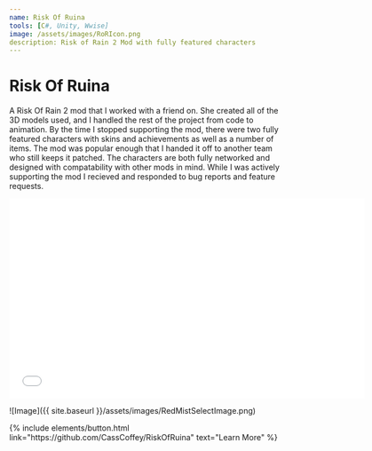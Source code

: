 ```yaml
---
name: Risk Of Ruina
tools: [C#, Unity, Wwise]
image: /assets/images/RoRIcon.png
description: Risk of Rain 2 Mod with fully featured characters
---
```


# Risk Of Ruina

A Risk Of Rain 2 mod that I worked with a friend on. She created all of the 3D models used, and I handled the rest of the project from code to animation.
By the time I stopped supporting the mod, there were two fully featured characters with skins and achievements as well as a number of items. The mod was popular enough that I handed it off to another team who still keeps it patched.
The characters are both fully networked and designed with compatability with other mods in mind. While I was actively supporting the mod I recieved and responded to bug reports and feature requests.

<iframe width="640" height="360" src="{{ site.baseurl }}/assets/videos/RedMistDemo.mp4" frameborder="0" allowfullscreen="" style="margin: auto;display: block;"></iframe>

![Image]({{ site.baseurl }}/assets/images/RedMistSelectImage.png)

<p class="text-center">
{% include elements/button.html link="https://github.com/CassCoffey/RiskOfRuina" text="Learn More" %}
</p>